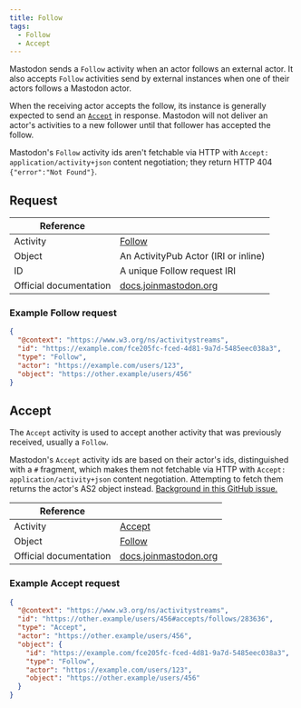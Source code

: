```yaml
---
title: Follow
tags:
  - Follow
  - Accept
---
```


Mastodon sends a `Follow` activity when an actor follows an external actor. It also accepts `Follow` activities send by external instances when one of their actors follows a Mastodon actor.

When the receiving actor accepts the follow, its instance is generally expected to send an [`Accept`](#accept) in response. Mastodon will not deliver an actor's activities to a new follower until that follower has accepted the follow.

Mastodon's `Follow` activity ids aren't fetchable via HTTP with `Accept: application/activity+json` content negotiation; they return HTTP 404 `{"error":"Not Found"}`.

## Request

| Reference              |                                                                                                            |
| ---------------------- | ---------------------------------------------------------------------------------------------------------- |
| Activity               | [Follow](https://www.w3.org/TR/activitypub/#follow-activity-inbox)                                         |
| Object                 | An ActivityPub Actor (IRI or inline)                                                                       |
| ID                     | A unique Follow request IRI                                                                                |
| Official documentation | [docs.joinmastodon.org](https://docs.joinmastodon.org/spec/activitypub/#supported-activities-for-profiles) |

### Example Follow request

```json
{
  "@context": "https://www.w3.org/ns/activitystreams",
  "id": "https://example.com/fce205fc-fced-4d81-9a7d-5485eec038a3",
  "type": "Follow",
  "actor": "https://example.com/users/123",
  "object": "https://other.example/users/456"
}
```

## Accept

The `Accept` activity is used to accept another activity that was previously received, usually a `Follow`.

Mastodon's `Accept` activity ids are based on their actor's ids, distinguished with a `#` fragment, which makes them not fetchable via HTTP with `Accept: application/activity+json` content negotiation. Attempting to fetch them returns the actor's AS2 object instead. [Background in this GitHub issue.](https://github.com/mastodon/mastodon/issues/13879)

| Reference              |                                                                                                            |
| ---------------------- | ---------------------------------------------------------------------------------------------------------- |
| Activity               | [Accept](https://www.w3.org/TR/activitypub/#accept-activity-inbox)                                         |
| Object                 | [Follow](https://www.w3.org/TR/activitypub/#follow-activity-inbox)                                         |
| Official documentation | [docs.joinmastodon.org](https://docs.joinmastodon.org/spec/activitypub/#supported-activities-for-profiles) |

### Example Accept request

```json
{
  "@context": "https://www.w3.org/ns/activitystreams",
  "id": "https://other.example/users/456#accepts/follows/283636",
  "type": "Accept",
  "actor": "https://other.example/users/456",
  "object": {
    "id": "https://example.com/fce205fc-fced-4d81-9a7d-5485eec038a3",
    "type": "Follow",
    "actor": "https://example.com/users/123",
    "object": "https://other.example/users/456"
  }
}
```
